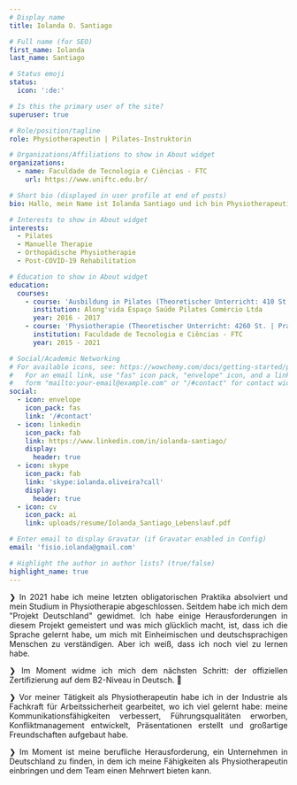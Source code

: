 ```yaml
---
# Display name
title: Iolanda O. Santiago

# Full name (for SEO)
first_name: Iolanda
last_name: Santiago

# Status emoji
status:
  icon: ':de:'

# Is this the primary user of the site?
superuser: true

# Role/position/tagline
role: Physiotherapeutin | Pilates-Instruktorin

# Organizations/Affiliations to show in About widget
organizations:
  - name: Faculdade de Tecnologia e Ciências - FTC
    url: https://www.uniftc.edu.br/

# Short bio (displayed in user profile at end of posts)
bio: Hallo, mein Name ist Iolanda Santiago und ich bin Physiotherapeutin von Beruf. 👋

# Interests to show in About widget
interests:
  - Pilates
  - Manuelle Therapie
  - Orthopädische Physiotherapie
  - Post-COVID-19 Rehabilitation

# Education to show in About widget
education:
  courses: 
    - course: 'Ausbildung in Pilates (Theoretischer Unterricht: 410 St. | Praktischer: 300 St.)'
      institution: Along'vida Espaço Saúde Pilates Comércio Ltda
      year: 2016 - 2017
    - course: 'Physiotherapie (Theoretischer Unterricht: 4260 St. | Praktischer: 1620 St.)'
      institution: Faculdade de Tecnologia e Ciências - FTC
      year: 2015 - 2021

# Social/Academic Networking
# For available icons, see: https://wowchemy.com/docs/getting-started/page-builder/#icons
#   For an email link, use "fas" icon pack, "envelope" icon, and a link in the
#   form "mailto:your-email@example.com" or "/#contact" for contact widget.
social:
  - icon: envelope
    icon_pack: fas
    link: '/#contact'
  - icon: linkedin
    icon_pack: fab
    link: https://www.linkedin.com/in/iolanda-santiago/
    display:
      header: true
  - icon: skype
    icon_pack: fab
    link: 'skype:iolanda.oliveira?call'
    display:
      header: true
  - icon: cv
    icon_pack: ai
    link: uploads/resume/Iolanda_Santiago_Lebenslauf.pdf

# Enter email to display Gravatar (if Gravatar enabled in Config)
email: 'fisio.iolanda@gmail.com'

# Highlight the author in author lists? (true/false)
highlight_name: true
---
```

<div style="text-align: justify">
❯ In 2021 habe ich meine letzten obligatorischen Praktika absolviert und mein Studium in Physiotherapie abgeschlossen. Seitdem habe ich mich dem "Projekt Deutschland" gewidmet. Ich habe einige Herausforderungen in diesem Projekt gemeistert und was mich glücklich macht, ist, dass ich die Sprache gelernt habe, um mich mit Einheimischen und deutschsprachigen Menschen zu verständigen. Aber ich weiß, dass ich noch viel zu lernen habe.

❯ Im Moment widme ich mich dem nächsten Schritt: der offiziellen Zertifizierung auf dem B2-Niveau in Deutsch. 🚀

❯ Vor meiner Tätigkeit als Physiotherapeutin habe ich in der Industrie als Fachkraft für Arbeitssicherheit gearbeitet, wo ich viel gelernt habe: meine Kommunikationsfähigkeiten verbessert, Führungsqualitäten erworben, Konfliktmanagement entwickelt, Präsentationen erstellt und großartige Freundschaften aufgebaut habe.

❯ Im Moment ist meine berufliche Herausforderung, ein Unternehmen in Deutschland zu finden, in dem ich meine Fähigkeiten als Physiotherapeutin einbringen und dem Team einen Mehrwert bieten kann.
</div>
